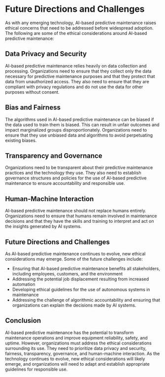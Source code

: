 Future Directions and Challenges
========================================================

As with any emerging technology, AI-based predictive maintenance raises ethical concerns that need to be addressed before widespread adoption. The following are some of the ethical considerations around AI-based predictive maintenance:

Data Privacy and Security
-------------------------

AI-based predictive maintenance relies heavily on data collection and processing. Organizations need to ensure that they collect only the data necessary for predictive maintenance purposes and that they protect that data from unauthorized access. They also need to ensure that they are compliant with privacy regulations and do not use the data for other purposes without consent.

Bias and Fairness
-----------------

The algorithms used in AI-based predictive maintenance can be biased if the data used to train them is biased. This can result in unfair outcomes and impact marginalized groups disproportionately. Organizations need to ensure that they use unbiased data and algorithms to avoid perpetuating existing biases.

Transparency and Governance
---------------------------

Organizations need to be transparent about their predictive maintenance practices and the technology they use. They also need to establish governance structures and policies for the use of AI-based predictive maintenance to ensure accountability and responsible use.

Human-Machine Interaction
-------------------------

AI-based predictive maintenance should not replace humans entirely. Organizations need to ensure that humans remain involved in maintenance decisions and that they have the skills and training to interpret and act on the insights generated by AI systems.

Future Directions and Challenges
--------------------------------

As AI-based predictive maintenance continues to evolve, new ethical considerations may emerge. Some of the future challenges include:

* Ensuring that AI-based predictive maintenance benefits all stakeholders, including employees, customers, and the environment
* Addressing the potential job displacement resulting from increased automation
* Developing ethical guidelines for the use of autonomous systems in maintenance
* Addressing the challenge of algorithmic accountability and ensuring that organizations can explain the decisions made by AI systems.

Conclusion
----------

AI-based predictive maintenance has the potential to transform maintenance operations and improve equipment reliability, safety, and uptime. However, organizations must address the ethical considerations surrounding its use. They need to prioritize data privacy and security, fairness, transparency, governance, and human-machine interaction. As the technology continues to evolve, new ethical considerations will likely emerge, and organizations will need to adapt and establish appropriate guidelines for responsible use.
